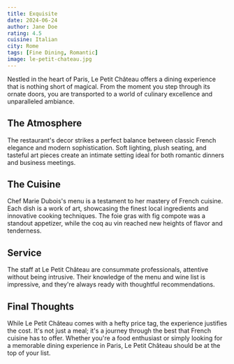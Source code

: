 ```yaml
---
title: Exquisite 
date: 2024-06-24
author: Jane Doe
rating: 4.5
cuisine: Italian
city: Rome
tags: [Fine Dining, Romantic]
image: le-petit-chateau.jpg
---
```


Nestled in the heart of Paris, Le Petit Château offers a dining experience that is nothing short of magical. From the moment you step through its ornate doors, you are transported to a world of culinary excellence and unparalleled ambiance.

## The Atmosphere

The restaurant's decor strikes a perfect balance between classic French elegance and modern sophistication. Soft lighting, plush seating, and tasteful art pieces create an intimate setting ideal for both romantic dinners and business meetings.

## The Cuisine

Chef Marie Dubois's menu is a testament to her mastery of French cuisine. Each dish is a work of art, showcasing the finest local ingredients and innovative cooking techniques. The foie gras with fig compote was a standout appetizer, while the coq au vin reached new heights of flavor and tenderness.

## Service

The staff at Le Petit Château are consummate professionals, attentive without being intrusive. Their knowledge of the menu and wine list is impressive, and they're always ready with thoughtful recommendations.

## Final Thoughts

While Le Petit Château comes with a hefty price tag, the experience justifies the cost. It's not just a meal; it's a journey through the best that French cuisine has to offer. Whether you're a food enthusiast or simply looking for a memorable dining experience in Paris, Le Petit Château should be at the top of your list.